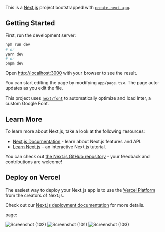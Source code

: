 This is a [Next.js](https://nextjs.org/) project bootstrapped with [`create-next-app`](https://github.com/vercel/next.js/tree/canary/packages/create-next-app).

## Getting Started

First, run the development server:

```bash
npm run dev
# or
yarn dev
# or
pnpm dev
```

Open [http://localhost:3000](http://localhost:3000) with your browser to see the result.

You can start editing the page by modifying `app/page.tsx`. The page auto-updates as you edit the file.

This project uses [`next/font`](https://nextjs.org/docs/basic-features/font-optimization) to automatically optimize and load Inter, a custom Google Font.

## Learn More

To learn more about Next.js, take a look at the following resources:

- [Next.js Documentation](https://nextjs.org/docs) - learn about Next.js features and API.
- [Learn Next.js](https://nextjs.org/learn) - an interactive Next.js tutorial.

You can check out [the Next.js GitHub repository](https://github.com/vercel/next.js/) - your feedback and contributions are welcome!

## Deploy on Vercel

The easiest way to deploy your Next.js app is to use the [Vercel Platform](https://vercel.com/new?utm_medium=default-template&filter=next.js&utm_source=create-next-app&utm_campaign=create-next-app-readme) from the creators of Next.js.

Check out our [Next.js deployment documentation](https://nextjs.org/docs/deployment) for more details.

page:

![Screenshot (102)](https://github.com/AnjanaDhakal/Nextjs_Project_Login_MongoDB/assets/80588450/2a2fd2e2-5501-4d2b-81ae-638105051f85)
![Screenshot (101)](https://github.com/AnjanaDhakal/Nextjs_Project_Login_MongoDB/assets/80588450/887d1e0c-2a99-4117-9777-d4237cd74cb9)
![Screenshot (103)](https://github.com/AnjanaDhakal/Nextjs_Project_Login_MongoDB/assets/80588450/3713cf8c-5506-42ad-be4f-51f540f4735f)


